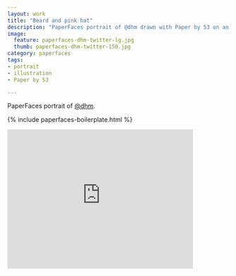 ```yaml
---
layout: work
title: "Beard and pink hat"
description: "PaperFaces portrait of @dhm drawn with Paper by 53 on an iPad."
image: 
  feature: paperfaces-dhm-twitter-lg.jpg
  thumb: paperfaces-dhm-twitter-150.jpg
category: paperfaces
tags: 
- portrait
- illustration
- Paper by 53

---
```


PaperFaces portrait of [@dhm](http://twitter.com/dhm).

{% include paperfaces-boilerplate.html %}

<iframe width="420" height="315" src="http://www.youtube.com/embed/8znOwv0XxcI" frameborder="0"> </iframe>